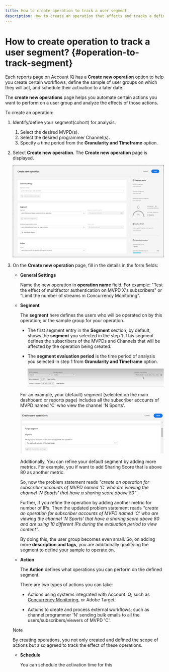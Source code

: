 ```yaml
---
title: How to create operation to track a user segment
description: How to create an operation that affects and tracks a defined segment of users.
---
```


# How to create operation to track a user segment? {#operation-to-track-segment}

Each reports page on Account IQ has a **Create new operation** option to help you create certain workflows, define the sample of user groups on which they will act, and schedule their activation to a later date.

The **create new operations** page helps you automate certain actions you want to perform on a user group and analyze the effects of those actions.

To create an operation:

1. Identify/define your segment(cohort) for analysis.

    1. Select the desired MVPD(s).
    2. Select the desired programmer Channel(s).
    3. Specify a time period from the **Granularity and Timeframe** option.

1. Select **Create new operation**. The **Create new operation** page is displayed.

    ![](assets/create-new-operations.png)

1. On the **Create new operation** page, fill in the details in the form fields:

    * **General Settings**

        Name the new operation in **operation name** field. For example: "Test the effect of multifactor authentication on MVPD X's subscribers" or "Limit the number of streams in Concurrency Monitoring".

    * **Segment**

        The **segment** here defines the users who will be operated on by this operation; or the sample group for your operation.
        * The first segment entry in the **Segment** section, by default, shows the **segment** you selected in the step 1. This segment defines the subscribers of the MVPDs and Channels that will be affected by the operation being created.
        * The **segment evaluation period** is the time period of analysis you selected in step 1 from **Granularity and Timeframe** option.

          ![](assets/operations-segment-selection.png)

        For an example, your (default) segment (selected on the main dashboard or reports page) includes all the subscriber accounts of MVPD named 'C' who view the channel 'N Sports'.

        ![](assets/refine-segment-operations.png)

        Additionally, You can refine your default segment by adding more metrics. For example, you if want to add Sharing Score that is above 80 as another metric.

        So, now the problem statement reads *"create an operation for subscriber accounts of MVPD named 'C' who are viewing the channel 'N Sports' that have a sharing score above 80"*.

        Further, if you refine the operation by adding another metric for number of IPs. Then the updated problem statement reads *"create an operation for subscriber accounts of MVPD named 'C' who are viewing the channel 'N Sports' that have a sharing score above 80 and are using 10 different IPs during the evaluation period to view content"*.

        By doing this, the user group becomes even small. So, on adding more **description and tags**, you are additionally qualifying the segment to define your sample to operate on.

    * **Action**

        The **Action** defines what operations you can perform on the defined segment.

        There are two types of actions you can take:

        * Actions using systems integrated with Account IQ; such as [Concurrency Monitoring](https://tve.helpdocsonline.com/concurrency-monitoring-introduction), or Adobe Target.

        * Actions to create and process external workflows; such as channel programmer 'N' sending bulk emails to all the users/subscribers/viewers of MVPD 'C'.

     >[!NOTE]
     >
     >By creating operations, you not only created and defined the scope of actions but also agreed to track the effect of these operations.

    * **Schedule**

        You can schedule the activation time for this 